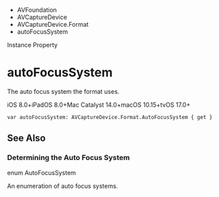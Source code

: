 

- AVFoundation
- AVCaptureDevice
- AVCaptureDevice.Format
-  autoFocusSystem 

Instance Property

# autoFocusSystem

The auto focus system the format uses.

iOS 8.0+iPadOS 8.0+Mac Catalyst 14.0+macOS 10.15+tvOS 17.0+

``` source
var autoFocusSystem: AVCaptureDevice.Format.AutoFocusSystem { get }
```

## See Also

### Determining the Auto Focus System

enum AutoFocusSystem

An enumeration of auto focus systems.

